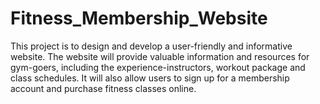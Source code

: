 # Fitness_Membership_Website
This project is to design and develop a user-friendly and informative website. The website will provide valuable information and resources for gym-goers, including the experience-instructors, workout package and class schedules. It will also allow users to sign up for a membership account and purchase fitness classes online.

